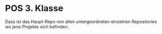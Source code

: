 # POS 3. Klasse

Dass ist das Haupt-Repo von allen untergeordneten einzelnen Repositories wo jene Projekte sich befinden. 